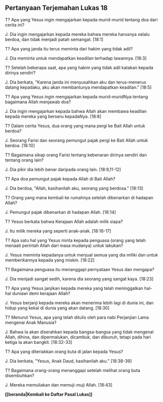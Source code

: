 ﻿## Pertanyaan Terjemahan Lukas 18 ##

T? Apa yang Yesus ingin mengajarkan kepada murid-murid tentang doa dari cerita ini?

J. Dia ingin mengajarkan kepada mereka bahwa mereka harusnya selalu berdoa, dan tidak menjadi patah semangat. [18:1]

T? Apa yang janda itu terus meminta dari hakim yang tidak adil?

J. Dia meminta untuk mendapatkan keadilan terhadap lawannya. [18:3]

T? Setelah beberapa saat, apa yang hakim yang tidak adil katakan kepada dirinya sendiri?

J. Dia berkata, "Karena janda ini menyusahkan aku dan terus-menerus datang kepadaku, aku akan membantunya mendapatkan keadilan." [18:5]

T? Apa yang Yesus ingin mengajarkan kepada murid-muridNya tentang bagaimana Allah menjawab doa?

J. Dia ingin mengajarkan kepada bahwa Allah akan membawa keadilan kepada mereka yang berseru kepadaNya. [18:8]

T? Dalam cerita Yesus, dua orang yang mana pergi ke Bait Allah untuk berdoa?

J. Seorang Farisi dan seorang pemungut pajak pergi ke Bait Allah untuk berdoa. [18:10]

T? Bagaimana sikap orang Farisi tentang kebenaran dirinya sendiri dan tentang orang lain?

J. Dia pikir dia lebih benar daripada orang lain. [18:9,11-12]

T? Apa doa pemungut pajak kepada Allah di Bait Allah?

J. Dia berdoa, "Allah, kasihanilah aku, seorang yang berdosa." [18:13]

T? Orang yang mana kembali ke rumahnya setelah dibenarkan di hadapan Allah?

J. Pemungut pajak dibenarkan di hadapan Allah. [18:14]

T? Yesus berkata bahwa Kerajaan Allah adalah milik siapa?

J. Itu milik mereka yang seperti anak-anak. [18:16-17]

T? Apa satu hal yang Yesus minta kepada penguasa (orang yang telah menaati perintah Allah dari masa mudanya) untuk lakukan?

J. Yesus meminta kepadanya untuk menjual semua yang dia miliki dan untuk memberikannya kepada yang miskin. [18:22]

T? Bagaimana penguasa itu menanggapi pernyataan Yesus dan mengapa?

J. Dia menjadi sangat sedih, karena dia seorang yang sangat kaya. [18:23]

T? Apa yang Yesus janjikan kepada mereka yang telah meninggalkan hal-hal duniawi demi kerajaan Allah?

J. Yesus berjanji kepada mereka akan menerima lebih lagi di dunia ini, dan hidup yang kekal di dunia yang akan datang. [18:30]

T? Menurut Yesus, apa yang telah ditulis oleh para nabi Perjanjian Lama mengenai Anak Manusia?

J. Bahwa Ia akan diserahkan kepada bangsa-bangsa yang tidak mengenal Allah, dihina, dan dipermalukan, dicambuk, dan dibunuh, tetapi pada hari ketiga Ia akan bangkit. [18:32-33]

T? Apa yang diteriakkan orang buta di jalan kepada Yesus?

J. Dia berkata, "Yesus, Anak Daud, kasihanilah aku." [18:38-39]

T? Bagaimana orang-orang menanggapi setelah melihat orang buta disembuhkan?

J. Mereka memuliakan dan memuji-muji Allah. [18:43]

__[[beranda|Kembali ke Daftar Pasal Lukas]]__

